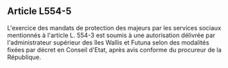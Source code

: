 ## Article L554-5

L'exercice des mandats de protection des majeurs par les services sociaux mentionnés à l'article L. 554-3
est soumis à une autorisation délivrée par l'administrateur supérieur des îles Wallis et Futuna selon des
modalités fixées par décret en Conseil d'Etat, après avis conforme du procureur de la République.

